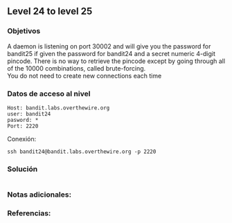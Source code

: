 ## Level 24 to level 25

### Objetivos 
A daemon is listening on port 30002 and will give you the password for bandit25 if given the password for bandit24 and a secret numeric 4-digit pincode. There is no way to retrieve the pincode except by going through all of the 10000 combinations, called brute-forcing.  
You do not need to create new connections each time
### Datos de acceso al nivel 

```
Host: bandit.labs.overthewire.org  
user: bandit24
pasword: *
Port: 2220
```

 Conexión:
```
ssh bandit24@bandit.labs.overthewire.org -p 2220
```

### Solución 

``` bash

```

### Notas adicionales:



### Referencias:
